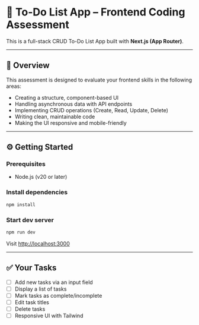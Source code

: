 # 📝 To-Do List App – Frontend Coding Assessment

This is a full-stack CRUD To-Do List App built with **Next.js (App Router)**.

---

## 📌 Overview

This assessment is designed to evaluate your frontend skills in the following areas:

- Creating a structure, component-based UI
- Handling asynchronous data with API endpoints
- Implementing CRUD operations (Create, Read, Update, Delete)
- Writing clean, maintainable code
- Making the UI responsive and mobile-friendly

---

## ⚙️ Getting Started

### Prerequisites

- Node.js (v20 or later)

### Install dependencies

```bash
npm install
```

### Start dev server

```bash
npm run dev
```

Visit [http://localhost:3000](http://localhost:3000)

---

## ✅ Your Tasks

- [ ] Add new tasks via an input field
- [ ] Display a list of tasks
- [ ] Mark tasks as complete/incomplete
- [ ] Edit task titles
- [ ] Delete tasks
- [ ] Responsive UI with Tailwind
